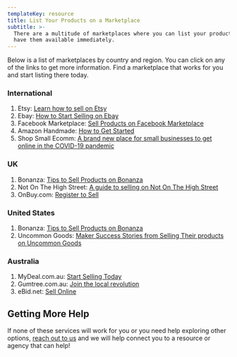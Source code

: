 ```yaml
---
templateKey: resource
title: List Your Products on a Marketplace
subtitle: >-
  There are a multitude of marketplaces where you can list your products and
  have them available immediately.
---
```

Below is a list of marketplaces by country and region. You can click on any of the links to get more information. Find a marketplace that works for you and start listing there today.

### International

1. Etsy: [Learn how to sell on Etsy](https://www.etsy.com/sell)
2. Ebay: [How to Start Selling on Ebay](https://www.ebay.com/help/selling/selling/start-selling-ebay?id=4081)
3. Facebook Marketplace: [Sell Products on Facebook Marketplace](https://www.facebook.com/business/m/marketplace-ecommerce) 
4. Amazon Handmade: [How to Get Started](https://services.amazon.com/handmade/handmade.html) 
5. Shop Small Ecomm: [A brand new place for small businesses to get online in the COVID-19 pandemic](https://shopsmallecomm.privy.com/submit-your-store)

### UK

1. Bonanza: [Tips to Sell Products on Bonanza](https://www.bonanza.com/site_help/booths_setup)
2. Not On The High Street: [A guide to selling on Not On The High Street](https://www.twofifteen.co.uk/not-on-the-high-street)
3. OnBuy.com: [Register to Sell](https://www.onbuy.com/gb/sell/)

### United States

1. Bonanza: [Tips to Sell Products on Bonanza](https://www.bonanza.com/site_help/booths_setup)
2. Uncommon Goods: [Maker Success Stories from Selling Their products on Uncommon Goods](https://www.uncommongoods.com/blog/category/maker-stories/)

### Australia

1. MyDeal.com.au: [Start Selling Today](https://marketplace.mydeal.com.au/)
2. Gumtree.com.au: [Join the local revolution](https://www.gumtree.com.au/)
3. eBid.net: [Sell Online](https://www.ebid.net/au/sell/)

## Getting More Help

If none of these services will work for you or you need help exploring other options, [reach out to us](/merchants) and we will help connect you to a resource or agency that can help!